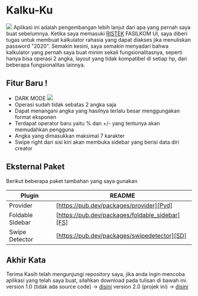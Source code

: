 # Kalku-Ku
![](https://i.ibb.co/DtQtCxQ/Light-Mode.png)
Aplikasi ini adalah pengembangan lebih lanjut dari apa yang pernah saya buat sebelumnya. Ketika saya memasuki [RISTEK](https://ristek.cs.ui.ac.id) FASILKOM UI, saya diberi tugas untuk membuat kalkulator rahasia yang dapat diakses jika menuliskan password "2020". Semakin kesini, saya semakin menyadari bahwa kalkulator yang pernah saya buat minim sekali fungsionalitasnya, seperti hanya bisa operasi 2 angka, layout yang tidak kompatibel di setiap hp, dan beberapa fungsionalitas lainnya. 

## Fitur Baru !
- DARK MODE
![](https://i.ibb.co/djXWjBP/DarkMode.png)
- Operasi sudah tidak sebatas 2 angka saja
- Dapat menangani angka yang hasilnya terlalu besar menggungakan format eksponen
- Terdapat operator baru yaitu % dan +/- yang tentunya akan memudahkan pengguna
- Angka yang dimasukkan maksimal 7 karakter
- Swipe right dari sisi kiri akan membuka sidebar yang berisi data diri creator

## Eksternal Paket

Berikut beberapa paket tambahan yang saya gunakan

| Plugin | README |
| ------ | ------ |
| Provider | [https://pub.dev/packages/provider][Pvd] |
| Foldable Sidebar | [https://pub.dev/packages/foldable_sidebar][FS] |
| Swipe Detector | [https://pub.dev/packages/swipedetector][SD] |

   [Pvd]: <https://pub.dev/packages/provider>
   [FS]: <https://pub.dev/packages/foldable_sidebar>
   [SD]: <https://pub.dev/packages/swipedetector>
   
## Akhir Kata
 Terima Kasih telah mengunjungi repository saya, jika anda ingin mencoba aplikasi yang telah saya buat, silahkan download pada tulisan di bawah ini.
 version 1.0 (tidak ada source code) -> [disini](https://drive.google.com/drive/folders/1I6AUz4Pnk1Y2TsNITNNWR429P41sSCPW?usp=sharing)
 version 2.0 (projek ini) -> [disini](https://drive.google.com/drive/folders/1BWLs3V7MNBrgpe4jGhhNGVDf_A-Cfkya?usp=sharing)